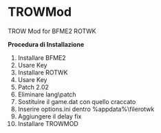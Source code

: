 # TROWMod
TROW Mod for BFME2 ROTWK

**Procedura di Installazione**
1) Installare BFME2
2) Usare Key
3) Installare ROTWK
4) Usare Key
5) Patch 2.02
6) Eliminare lang\patch
7) Sostituire il game.dat con quello craccato
8) Inserire options.ini dentro %appdata%\filerotwk
9) Aggiungere il delay fix
10) Installare TROWMOD
